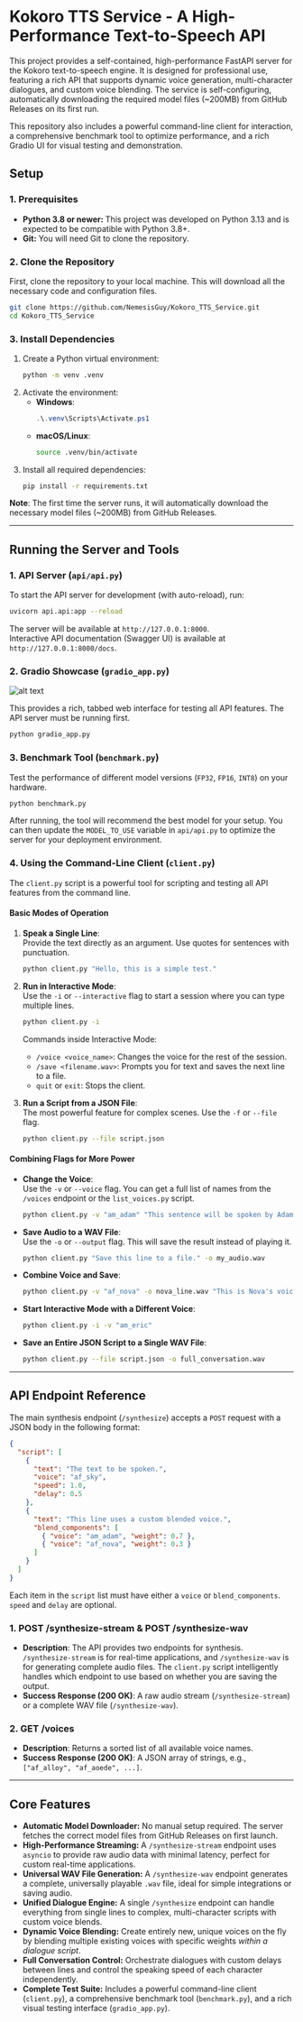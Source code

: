 # Kokoro TTS Service - A High-Performance Text-to-Speech API

This project provides a self-contained, high-performance FastAPI server for the Kokoro text-to-speech engine. It is designed for professional use, featuring a rich API that supports dynamic voice generation, multi-character dialogues, and custom voice blending. The service is self-configuring, automatically downloading the required model files (~200MB) from GitHub Releases on its first run.

This repository also includes a powerful command-line client for interaction, a comprehensive benchmark tool to optimize performance, and a rich Gradio UI for visual testing and demonstration.

## Setup

### 1. Prerequisites

* **Python 3.8 or newer:** This project was developed on Python 3.13 and is expected to be compatible with Python 3.8+.
* **Git:** You will need Git to clone the repository.

### 2. Clone the Repository

First, clone the repository to your local machine. This will download all the necessary code and configuration files.

```bash
git clone https://github.com/NemesisGuy/Kokoro_TTS_Service.git
cd Kokoro_TTS_Service
```

### 3. Install Dependencies

1. Create a Python virtual environment:
   ```bash
   python -m venv .venv
   ```
2. Activate the environment:
   - **Windows**:
     ```powershell
     .\.venv\Scripts\Activate.ps1
     ```
   - **macOS/Linux**:
     ```bash
     source .venv/bin/activate
     ```
3. Install all required dependencies:
   ```bash
   pip install -r requirements.txt
   ```

**Note**: The first time the server runs, it will automatically download the necessary model files (~200MB) from GitHub Releases.

---

## Running the Server and Tools

### 1. API Server (`api/api.py`)

To start the API server for development (with auto-reload), run:
```bash
uvicorn api.api:app --reload
```
The server will be available at `http://127.0.0.1:8000`.  
Interactive API documentation (Swagger UI) is available at `http://127.0.0.1:8000/docs`.

### 2. Gradio Showcase (`gradio_app.py`)

![alt text](image.png)

This provides a rich, tabbed web interface for testing all API features. The API server must be running first.
```bash
python gradio_app.py
```

### 3. Benchmark Tool (`benchmark.py`)

Test the performance of different model versions (`FP32`, `FP16`, `INT8`) on your hardware.
```bash
python benchmark.py
```
After running, the tool will recommend the best model for your setup. You can then update the `MODEL_TO_USE` variable in `api/api.py` to optimize the server for your deployment environment.

### 4. Using the Command-Line Client (`client.py`)

The `client.py` script is a powerful tool for scripting and testing all API features from the command line.

#### Basic Modes of Operation

1. **Speak a Single Line**:  
   Provide the text directly as an argument. Use quotes for sentences with punctuation.
   ```bash
   python client.py "Hello, this is a simple test."
   ```

2. **Run in Interactive Mode**:  
   Use the `-i` or `--interactive` flag to start a session where you can type multiple lines.
   ```bash
   python client.py -i
   ```
   Commands inside Interactive Mode:
   - `/voice <voice_name>`: Changes the voice for the rest of the session.
   - `/save <filename.wav>`: Prompts you for text and saves the next line to a file.
   - `quit` or `exit`: Stops the client.

3. **Run a Script from a JSON File**:  
   The most powerful feature for complex scenes. Use the `-f` or `--file` flag.
   ```bash
   python client.py --file script.json
   ```

#### Combining Flags for More Power

- **Change the Voice**:  
  Use the `-v` or `--voice` flag. You can get a full list of names from the `/voices` endpoint or the `list_voices.py` script.
  ```bash
  python client.py -v "am_adam" "This sentence will be spoken by Adam's voice."
  ```

- **Save Audio to a WAV File**:  
  Use the `-o` or `--output` flag. This will save the result instead of playing it.
  ```bash
  python client.py "Save this line to a file." -o my_audio.wav
  ```

- **Combine Voice and Save**:  
  ```bash
  python client.py -v "af_nova" -o nova_line.wav "This is Nova's voice, saved to a file."
  ```

- **Start Interactive Mode with a Different Voice**:  
  ```bash
  python client.py -i -v "am_eric"
  ```

- **Save an Entire JSON Script to a Single WAV File**:  
  ```bash
  python client.py --file script.json -o full_conversation.wav
  ```

---

## API Endpoint Reference

The main synthesis endpoint (`/synthesize`) accepts a `POST` request with a JSON body in the following format:
```json
{
  "script": [
    {
      "text": "The text to be spoken.",
      "voice": "af_sky",
      "speed": 1.0,
      "delay": 0.5
    },
    {
      "text": "This line uses a custom blended voice.",
      "blend_components": [
        { "voice": "am_adam", "weight": 0.7 },
        { "voice": "af_nova", "weight": 0.3 }
      ]
    }
  ]
}
```
Each item in the `script` list must have either a `voice` or `blend_components`. `speed` and `delay` are optional.

### 1. POST /synthesize-stream & POST /synthesize-wav
- **Description**: The API provides two endpoints for synthesis. `/synthesize-stream` is for real-time applications, and `/synthesize-wav` is for generating complete audio files. The `client.py` script intelligently handles which endpoint to use based on whether you are saving the output.
- **Success Response (200 OK)**: A raw audio stream (`/synthesize-stream`) or a complete WAV file (`/synthesize-wav`).

### 2. GET /voices
- **Description**: Returns a sorted list of all available voice names.
- **Success Response (200 OK)**: A JSON array of strings, e.g., `["af_alloy", "af_aoede", ...]`.

---

## Core Features

* **Automatic Model Downloader:** No manual setup required. The server fetches the correct model files from GitHub Releases on first launch.
* **High-Performance Streaming:** A `/synthesize-stream` endpoint uses `asyncio` to provide raw audio data with minimal latency, perfect for custom real-time applications.
* **Universal WAV File Generation:** A `/synthesize-wav` endpoint generates a complete, universally playable `.wav` file, ideal for simple integrations or saving audio.
* **Unified Dialogue Engine:** A single `/synthesize` endpoint can handle everything from single lines to complex, multi-character scripts with custom voice blends.
* **Dynamic Voice Blending:** Create entirely new, unique voices on the fly by blending multiple existing voices with specific weights *within a dialogue script*.
* **Full Conversation Control:** Orchestrate dialogues with custom delays between lines and control the speaking speed of each character independently.
* **Complete Test Suite:** Includes a powerful command-line client (`client.py`), a comprehensive benchmark tool (`benchmark.py`), and a rich visual testing interface (`gradio_app.py`).